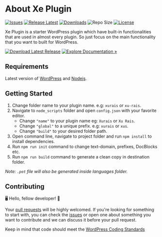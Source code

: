
# About Xe Plugin

[![Issues](https://img.shields.io/github/issues/XeCreators/xe-plugin)](https://github.com/XeCreators/xe-plugin/issues)
[![Release Latest](https://img.shields.io/github/v/release/XeCreators/xe-plugin?color=yellowgreen)](https://github.com/XeCreators/xe-plugin/releases/latest)
[![Downloads](https://img.shields.io/github/downloads/XeCreators/xe-plugin/total)](https://github.com/XeCreators/xe-plugin/releases/latest)
![Repo Size](https://img.shields.io/github/repo-size/XeCreators/xe-plugin.svg)
[![License](https://img.shields.io/github/license/XeCreators/xe-plugin)](https://github.com/XeCreators/xe-plugin/blob/master/LICENSE.md)

Xe Plugin is a starter WordPress plugin which have built-in functionalities that are used in almost every plugin. So just focus on the main functionality that you want to built for WordPress.

[![Download Latest Release](https://img.shields.io/badge/Download_Latest_Release-blue?style=for-the-badge)](https://github.com/XeCreators/xe-plugin/releases/latest)
[![Explore Documentation »](https://img.shields.io/badge/Explore_Documentation-282a2e?style=for-the-badge)](https://xecreators.github.io/xe-plugin)

## Requirements

Latest version of [WordPress](https://wordpress.org/) and [Nodejs](https://nodejs.org/en/).

## Getting Started

1. Change folder name to your plugin name. e.g: `xurais` or `xu-rais`.
2. Navigate to `node_scripts` folder and open `config.json` with your favorite editor.
    - Change `"name"` to your plugin name eg: `Xurais` or `Xu Rais`.
    - Change `"global"` to a unique prefix. e.g: `xurais` or `xus`.
    - Change `"build"` to your desired folder path.
3. Open command line, navigate to project folder and run `npm install` to install dependencies.
4. Run `npm run init` command to change text-domain, prefixes, DocBlocks etc.
5. Run `npm run build` command to generate a clean copy in destination folder.

*Note: `.pot` file will also be generated inside languages folder.*

## Contributing

🖥️ Hello, fellow developer! 🙂

Your [pull requests](https://github.com/XeCreators/xe-plugin/pulls) will be highly welcomed. If you're looking for something to start with, you can check the [issues](https://github.com/XeCreators/xe-plugin/issues) or open one about something you want to contribute and we can discuss it before your pull request.

Keep in mind that code should meet the [WordPress Coding Standards](https://developer.wordpress.org/coding-standards/wordpress-coding-standards/php/)
